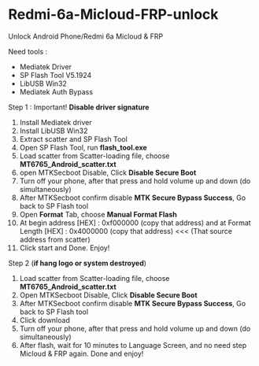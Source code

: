 # Redmi-6a-Micloud-FRP-unlock
Unlock Android Phone/Redmi 6a Micloud &amp; FRP

Need tools :

- Mediatek Driver       
- SP Flash Tool V5.1924
- LibUSB Win32        
- Mediatek Auth Bypass 

Step 1 :
Important! **Disable driver signature**

1. Install Mediatek driver
2. Install LibUSB Win32
3. Extract scatter and SP Flash Tool
4. Open SP Flash Tool, run **flash_tool.exe**
5. Load scatter from Scatter-loading file, choose **MT6765_Android_scatter.txt**
6. open MTKSecboot Disable, Click **Disable Secure Boot**
7. Turn off your phone, after that press and hold volume up and down (do simultaneously)
8. After MTKSecboot confirm disable **MTK Secure Bypass Success**, Go back to SP Flash tool
9. Open **Format** Tab, choose **Manual Format Flash**
10. At begin address [HEX] : 0xf000000 (copy that address) and at Format Length [HEX] : 0x4000000 (copy that address) <<< (That source address from scatter)
11. Click start and Done. Enjoy!


Step 2 (**if hang logo or system destroyed**)
1. Load scatter from Scatter-loading file, choose **MT6765_Android_scatter.txt**
2. Open MTKSecboot Disable, Click **Disable Secure Boot**
3. After MTKSecboot confirm disable **MTK Secure Bypass Success**, Go back to SP Flash tool
4. Click download
5. Turn off your phone, after that press and hold volume up and down (do simultaneously)
6. After flash, wait for 10 minutes to Language Screen, and no need step Micloud & FRP again. Done and enjoy! 

